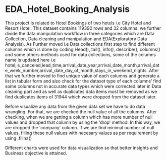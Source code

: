# EDA_Hotel_Booking_Analysis

This project is related to Hotel Bookings of two hotels i.e City Hotel and Resort Hotel. This dataset contains 119390 rows and 32 columns. we further divide the data manipulation workflow in three categories which are Data Collection, Data cleaning and manipulation and EDA(Exploratory Data Analysis). As Further moved i.e Data collections first step to find different columns which is done by coding Head(), tail(), info(), describe(), columns() and some others methods used for data collections, some of the columns name is updated here i.e hotel,is_canceled,lead_time,arrival_date_year,arrival_date_month,arrival_date_week_number,arrival_date_day_of_month,stays_in_weekend_nights. After that we further moved to find unique value of each columns and generate a list in tabular form and also check for the dataset type of each columns’ find some columns not in accurate data types which were corrected later in Data cleaning part and as well as duplicates data items must be removed as we find duplicates items of 31944 which were dropped from the dataset later.

Before visualize any data from the given data set we have to do data wrangling. For that, we are checked the null value of all the columns. After checking, when we are getting a column which has more number of null values and dropped that column by using the 'drop' method. In this way, we are dropped the 'company' column. If we are find minimal number of null values, filling these null values with necesary values as per requirement by using .fillna()

Different charts were used for data visualization so that better insights and Business objective is attained.
